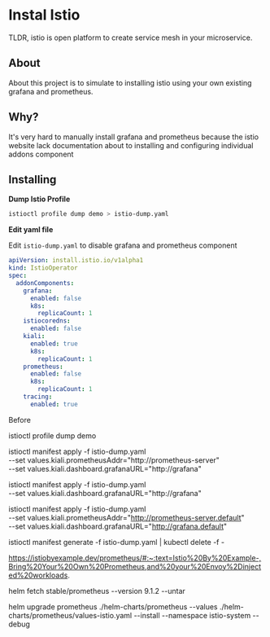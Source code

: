# Instal Istio

TLDR, istio is open platform to create service mesh in your microservice.

## About

About this project is to simulate to installing istio using your own existing 
grafana and prometheus. 

## Why?

It's very hard to manually install grafana and prometheus because the istio website
lack documentation about to installing and configuring individual addons component

## Installing

**Dump Istio Profile**

```sh
istioctl profile dump demo > istio-dump.yaml
```

**Edit yaml file**

Edit `istio-dump.yaml` to disable grafana and prometheus component

```yaml
apiVersion: install.istio.io/v1alpha1
kind: IstioOperator
spec:
  addonComponents:
    grafana:
      enabled: false
      k8s:
        replicaCount: 1
    istiocoredns:
      enabled: false
    kiali:
      enabled: true
      k8s:
        replicaCount: 1
    prometheus:
      enabled: false
      k8s:
        replicaCount: 1
    tracing:
      enabled: true
```



Before

istioctl profile dump demo

istioctl manifest apply -f istio-dump.yaml \
  --set values.kiali.prometheusAddr="http://prometheus-server" \
  --set values.kiali.dashboard.grafanaURL="http://grafana"

istioctl manifest apply -f istio-dump.yaml \
  --set values.kiali.dashboard.grafanaURL="http://grafana"

istioctl manifest apply -f istio-dump.yaml \
  --set values.kiali.prometheusAddr="http://prometheus-server.default" \
  --set values.kiali.dashboard.grafanaURL="http://grafana.default"


istioctl manifest generate -f istio-dump.yaml | kubectl delete -f -

https://istiobyexample.dev/prometheus/#:~:text=Istio%20By%20Example-,Bring%20Your%20Own%20Prometheus,and%20your%20Envoy%2Dinjected%20workloads.


helm fetch stable/prometheus --version 9.1.2 --untar 

helm upgrade prometheus ./helm-charts/prometheus --values ./helm-charts/prometheus/values-istio.yaml --install --namespace istio-system --debug 